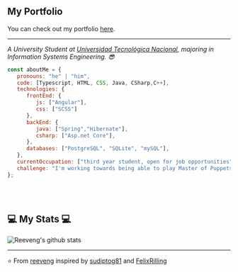 <h2>My Portfolio</h2>
<p>You can check out my portfolio <a href="https://rulopwd40.github.io/portfolio/" target="_blank">here</a>.</p>

---

<p><em>A University Student at <a href="https://www.frsf.utn.edu.ar/">Universidad Tecnológica Nacional</a>, majoring in Information Systems Engineering. 😎</br>
</em></p>


```javascript
const aboutMe = {
   pronouns: "he" | "him",
   code: [Typescript, HTML, CSS, Java, CSharp,C++],
   technologies: {
      frontEnd: {
         js: ["Angular"],
         css: ["SCSS"]
      },
      backEnd: {
         java: ["Spring","Hibernate"],
         csharp: ["Asp.net Core"],
      },
      databases: ["PostgreSQL", "SQLite", "mySQL"],
   },
   currentOccupation: ["third year student, open for job opportunities"],
   challenge: "I'm working towards being able to play Master of Puppets in acoustic guitar",
};
```
</br></br>
<h2>💻 My Stats 💻</h2>

![Reeveng's github stats](https://github-readme-stats.vercel.app/api?username=Rulopwd40&show_icons=true&title_color=fff&icon_color=42B0FF&text_color=9f9f9f&bg_color=151515)


---



⭐️ From [reeveng](https://github.com/reeveng) inspired by [sudiptog81](https://github.com/sudiptog81) and  [FelixRilling](https://github.com/)
